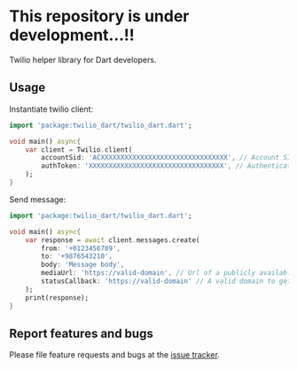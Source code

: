 # This repository is under development...!!

Twilio helper library for Dart developers.

## Usage

Instantiate twilio client:

```dart
import 'package:twilio_dart/twilio_dart.dart';

void main() async{
    var client = Twilio.client(
        accountSid: 'ACXXXXXXXXXXXXXXXXXXXXXXXXXXXXXXXX', // Account SID
        authToken: 'XXXXXXXXXXXXXXXXXXXXXXXXXXXXXXXXXX', // Authentication Token
    );
}
```

Send message:

```dart
import 'package:twilio_dart/twilio_dart.dart';

void main() async{
    var response = await client.messages.create(
        from: '+0123456789',
        to: '+9876543210',
        body: 'Message body',
        mediaUrl: 'https://valid-domain', // Url of a publicly available media content
        statusCallback: 'https://valid-domain' // A valid domain to get status updates of the message
    );
    print(response);
}
```

## Report features and bugs

Please file feature requests and bugs at the [issue tracker][tracker].

[tracker]: https://github.com/thameemkj/twilio_dart/issues
